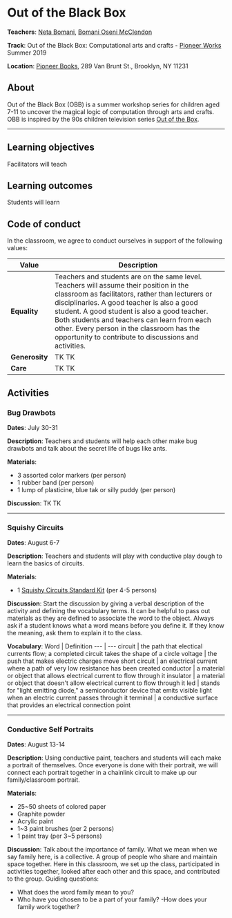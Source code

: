 Out of the Black Box
======

**Teachers**: [Neta Bomani](https://netabomani.com), [Bomani Oseni McClendon](http://bomani.xyz/)

**Track**: Out of the Black Box: Computational arts and crafts - [Pioneer Works](https://pioneerworks.org) Summer 2019

**Location**: [Pioneer Books](https://pioneerworks.org/bookstore/), 289 Van Brunt St., Brooklyn, NY 11231

## About
Out of the Black Box (OBB) is a summer workshop series for children aged 7-11 to uncover the magical logic of computation through arts and crafts. OBB is inspired by the 90s children television series [Out of the Box](https://en.wikipedia.org/wiki/Out_of_the_Box_(TV_series)).

------

## Learning objectives
Facilitators will teach

## Learning outcomes
Students will learn

## Code of conduct
In the classroom, we agree to conduct ourselves in support of the following values:

Value | Description
--- | ---
**Equality** | Teachers and students are on the same level. Teachers will assume their position in the classroom as facilitators, rather than lecturers or disciplinaries. A good teacher is also a good student. A good student is also a good teacher. Both students and teachers can learn from each other. Every person in the classroom has the opportunity to contribute to discussions and activities. 
**Generosity** | TK TK
**Care** | TK TK


## Activities 
### Bug Drawbots
**Dates**: July 30-31

**Description**: Teachers and students will help each other make bug drawbots and talk about the secret life of bugs like ants.

**Materials**:
- 3 assorted color markers (per person)
- 1 rubber band (per person)
- 1 lump of plasticine, blue tak or silly puddy (per person)

**Discussion**: TK TK

-----

### Squishy Circuits
**Dates**: August 6-7

**Description**: Teachers and students will play with conductive play dough to learn the basics of circuits. 

**Materials**:
- 1 [Squishy Circuits Standard Kit](https://squishycircuits.com/collections/kits/products/standard-kit) (per 4-5 persons)

**Discussion**: Start the discussion by giving a verbal description of the activity and defining the vocabulary terms. It can be helpful to pass out materials as they are defined to associate the word to the object. Always ask if a student knows what a word means before you define it. If they know the meaning, ask them to explain it to the class.

**Vocabulary**:
Word | Definition
--- | ---
circuit | the path that electical currents flow; a completed circuit takes the shape of a circle
voltage | the push that makes electric charges move
short circuit | an electrical current where a path of very low resistance has been created
conductor | a material or object that allows electrical current to flow through it
insulator | a material or object that doesn't allow electrical current to flow through it
led | stands for "light emitting diode," a semiconductor device that emits visible light when an electric current passes through it
terminal | a conductive surface that provides an electrical connection point

------

### Conductive Self Portraits
**Dates**: August 13-14

**Description**: Using conductive paint, teachers and students will each make a portrait of themselves. Once everyone is done with their portrait, we will connect each portrait together in a chainlink circuit to make up our family/classroom portrait.

**Materials**: 
- 25~50 sheets of colored paper
- Graphite powder
- Acrylic paint
- 1~3 paint brushes (per 2 persons)
- 1 paint tray (per 3~5 persons)

**Discussion**: Talk about the importance of family. What we mean when we say family here, is a collective. A group of people who share and maintain space together. Here in this classroom, we set up the class, participated in activities together, looked after each other and this space, and contributed to the group. 
Guiding questions:
- What does the word family mean to you? 
- Who have you chosen to be a part of your family? 
-How does your family work together? 

